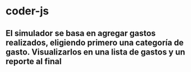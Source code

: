 # coder-js
## El simulador se basa en agregar gastos realizados, eligiendo primero una categoría de gasto. Visualizarlos en una lista de gastos y un reporte al final